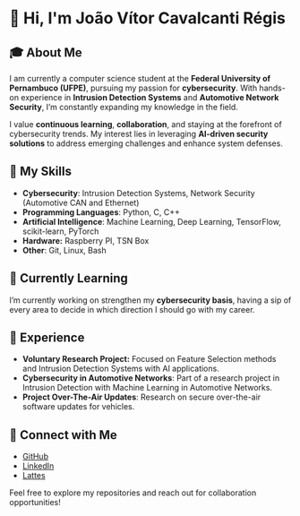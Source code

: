 # 👋 Hi, I'm João Vítor Cavalcanti Régis

## 🎓 About Me
I am currently a computer science student at the **Federal University of Pernambuco (UFPE)**, pursuing my passion for **cybersecurity**. With hands-on experience in **Intrusion Detection Systems** and **Automotive Network Security**, I’m constantly expanding my knowledge in the field.

I value **continuous learning**, **collaboration**, and staying at the forefront of cybersecurity trends. My interest lies in leveraging **AI-driven security solutions** to address emerging challenges and enhance system defenses.

## 🔧 My Skills
- **Cybersecurity**: Intrusion Detection Systems, Network Security (Automotive CAN and Ethernet)
- **Programming Languages**: Python, C, C++
- **Artificial Intelligence**: Machine Learning, Deep Learning, TensorFlow, scikit-learn, PyTorch
- **Hardware:** Raspberry PI, TSN Box
- **Other**: Git, Linux, Bash

## 🌱 Currently Learning
I’m currently working on strengthen my **cybersecurity basis**, having a sip of every area to decide in which direction I should go with my career.

## 💼 Experience
- **Voluntary Research Project:** Focused on Feature Selection methods and Intrusion Detection Systems with AI applications.
- **Cybersecurity in Automotive Networks**: Part of a research project in Intrusion Detection with Machine Learning in Automotive Networks.
- **Project Over-The-Air Updates**: Research on secure over-the-air software updates for vehicles.

## 🔗 Connect with Me
- [GitHub](https://github.com/Jvcregis)
- [LinkedIn](http://www.linkedin.com/in/jo%C3%A3o-v%C3%ADtor-cavalcanti-r%C3%A9gis-0016322b9)
- [Lattes](http://lattes.cnpq.br/2344660536072855)

Feel free to explore my repositories and reach out for collaboration opportunities!
